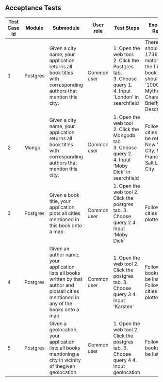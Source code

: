 ## Acceptance Tests

| Test Case Id | Module   | Submodule                                                                                                                                   | User role   | Test Steps                                                                                        | Expected Result                                                 | Actual Result | Test Status  | Business Impact/Severity |
|--------------|----------|---------------------------------------------------------------------------------------------------------------------------------------------|-------------|---------------------------------------------------------------------------------------------------|-----------------------------------------------------------------|---------------|--------------|--------------------------|
| 1            | Postgres | Given a city name, your application returns all book titles  with corresponding authors that mention this city.                             | Common user | 1. Open the web tool. <br> 2. Click the Postgres tab. <br> 3. Choose query 1. <br> 4. Input 'London' in searchfield | There should be 17360 matches and the first book title should be '1000 Mythological Characters Briefly Described'. | The system found 17360 results and the first book is '1000 Mythological Characters Briefly Described'           | Success | Very important           |
| 2            | Mongo    | Given a city name, your application returns all book titles  with corresponding authors that mention this city.                             | Common user | 1. Open the web tool <br> 2. Click the Mongodb tab <br> 3. Choose query 2. <br> 4. Input 'Moby Dick' in searchfield  | Following cities should be returned: New York City, San Francisco, Salt Lake City | The system returned New York City, San Francisco, Salt Lake City | Success | Very important           |
| 3            | Postgres | Given a book title, your application  plots all cities mentioned in this book onto a map.                                                   | Common user | 1. Open the web tool 2. Click the postgres tab. 3. Choose query 2 4. Input 'Moby Dick'            | Following cities will be plotted:                               | TBD           | Not complete | Important                |
| 4            | Postgres | Given an author name, your application lists all books written  by that author and plotsall cities mentioned in any of the books onto a map | Common user | 1. Open the web tool 2. Click the postgres tab. 3. Choose query 3 4. Input 'Karsten'              | Following books will be listed Following cities plotted:        | TBD           | Not complete | important                |
| 5            | Postgres | Given a geolocation, your application  lists all books mentioning a city in vicinity of thegiven geolocation.                               | Common user | 1. Open the web tool 2. Click the postgres tab. 3. Choose query 4 4. Input geolocation            | Following books will be listed:                                 | TBD           | Not complete | important                |
